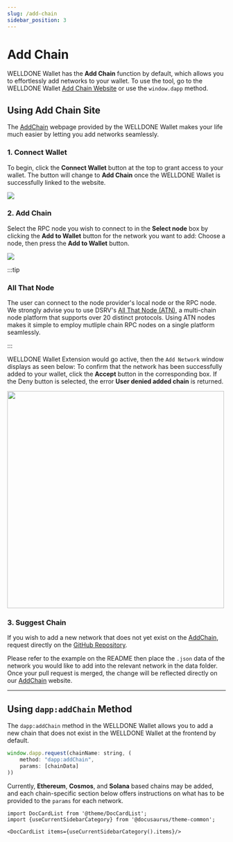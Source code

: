 ```yaml
---
slug: /add-chain
sidebar_position: 3
---
```


# Add Chain

WELLDONE Wallet has the **Add Chain** function by default, which allows you to effortlessly add networks to your wallet. To use the tool, go to the WELLDONE Wallet [Add Chain Website](https://addchain.welldonestudio.io/ethereum) or use the `window.dapp` method.

## Using Add Chain Site

The [AddChain](https://addchain.welldonestudio.io/ethereum) webpage provided by the WELLDONE Wallet makes your life much easier by letting you add networks seamlessly.

### 1. Connect Wallet

To begin, click the **Connect Wallet** button at the top to grant access to your wallet. The button will change to **Add Chain** once the WELLDONE Wallet is successfully linked to the website.

<img src='https://user-images.githubusercontent.com/70956926/177306163-75894ccd-b76e-429c-bb66-64e8976b6773.png' />

### 2. Add Chain

Select the RPC node you wish to connect to in the **Select node** box by clicking the **Add to Wallet** button for the network you want to add: Choose a node, then press the **Add to Wallet** button.

<img src='https://user-images.githubusercontent.com/70956926/177305919-4e3a5193-2555-4cf1-9356-87d3359a24e8.png' />

:::tip

### All That Node

The user can connect to the node provider's local node or the RPC node. We strongly advise you to use DSRV's [All That Node (ATN)](https://docs.allthatnode.com/), a multi-chain node platform that supports over 20 distinct protocols. Using ATN nodes makes it simple to employ mutliple chain RPC nodes on a single platform seamlessly.

:::

WELLDONE Wallet Extension would go active, then the `Add Network` window displays as seen below: To confirm that the network has been successfully added to your wallet, click the **Accept** button in the corresponding box. If the Deny button is selected, the error **User denied added chain** is returned.

<img src='https://user-images.githubusercontent.com/70956926/177306368-292f4e11-2f09-4dab-a304-a43a3c460693.png' width='500' />

### 3. Suggest Chain

If you wish to add a new network that does not yet exist on the [AddChain](https://addchain.welldonestudio.io/ethereum), request directly on the [GitHub Repository](https://github.com/dsrvlabs/wds-addchain-data-list).

Please refer to the example on the README then place the `.json` data of the network you would like to add into the relevant network in the data folder. Once your pull request is merged, the change will be reflected directly on our [AddChain](https://addchain.welldonestudio.io/ethereum) website.

---

## Using `dapp:addChain` Method

The `dapp:addChain` method in the WELLDONE Wallet allows you to add a new chain that does not exist in the WELLDONE Wallet at the frontend by default.

```javascript
window.dapp.request(chainName: string, (
    method: "dapp:addChain",
    params: [chainData]
))
```

Currently, **Ethereum**, **Cosmos**, and **Solana** based chains may be added, and each chain-specific section below offers instructions on what has to be provided to the `params` for each network.

```mdx-code-block
import DocCardList from '@theme/DocCardList';
import {useCurrentSidebarCategory} from '@docusaurus/theme-common';

<DocCardList items={useCurrentSidebarCategory().items}/>
```
